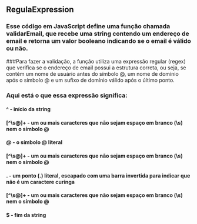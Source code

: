 ## RegulaExpression

### Esse código em JavaScript define uma função chamada validarEmail, que recebe uma string contendo um endereço de email e retorna um valor booleano indicando se o email é válido ou não.

###Para fazer a validação, a função utiliza uma expressão regular (regex) que verifica se o endereço de email possui a estrutura correta, ou seja, se contém um nome de usuário antes do símbolo @, um nome de domínio após o símbolo @ e um sufixo de domínio válido após o último ponto.

### Aqui está o que essa expressão significa:

####  ^ - início da string

####  [^\s@]+ - um ou mais caracteres que não sejam espaço em branco (\s) nem o símbolo @

####  @ - o símbolo @ literal

#### [^\s@]+ - um ou mais caracteres que não sejam espaço em branco (\s) nem o símbolo @

#### \. - um ponto (.) literal, escapado com uma barra invertida para indicar que não é um caractere curinga

#### [^\s@]+ - um ou mais caracteres que não sejam espaço em branco (\s) nem o símbolo @

#### $ - fim da string
